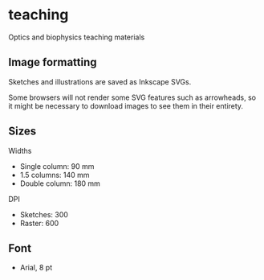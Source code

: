 # teaching
Optics and biophysics teaching materials

## Image formatting

Sketches and illustrations are saved as Inkscape SVGs.

Some browsers will not render some SVG features such as arrowheads, so it might be necessary to download images to see them in their entirety.

## Sizes

Widths

- Single column: 90 mm
- 1.5 columns: 140 mm
- Double column: 180 mm

DPI

- Sketches: 300
- Raster: 600

## Font

- Arial, 8 pt
